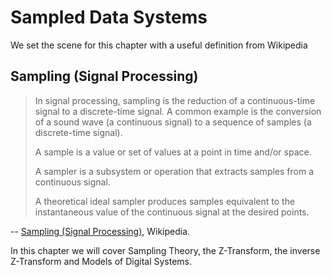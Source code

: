 # Sampled Data Systems

We set the scene for this chapter with a useful definition from Wikipedia

## Sampling (Signal Processing)

> In signal processing, sampling is the reduction of a continuous-time signal to a discrete-time signal. A common example is the conversion of a sound wave (a continuous signal) to a sequence of samples (a discrete-time signal).
>
> A sample is a value or set of values at a point in time and/or space.
>
> A sampler is a subsystem or operation that extracts samples from a continuous signal.
>
> A theoretical ideal sampler produces samples equivalent to the instantaneous value of the continuous signal at the desired points.

-- <a href="https://en.wikipedia.org/wiki/Sampling_(signal_processing)">Sampling (Signal Processing)</a>, Wikipedia.

In this chapter we will cover Sampling Theory, the Z-Transform, the inverse Z-Transform and Models of Digital Systems.
